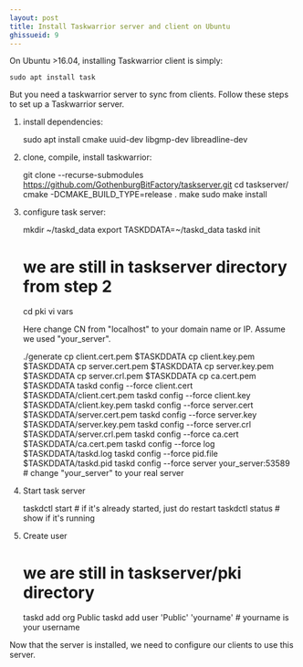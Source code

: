 ```yaml
---
layout: post
title: Install Taskwarrior server and client on Ubuntu
ghissueid: 9
---
```


On Ubuntu >16.04, installing Taskwarrior client is simply:

    sudo apt install task

But you need a taskwarrior server to sync from clients.  Follow these steps to set up a Taskwarrior server.

1. install dependencies:

    sudo apt install cmake uuid-dev libgmp-dev libreadline-dev

2. clone, compile, install taskwarrior:

    git clone --recurse-submodules https://github.com/GothenburgBitFactory/taskserver.git
    cd taskserver/
    cmake -DCMAKE_BUILD_TYPE=release .
    make
    sudo make install

3. configure task server:

    mkdir ~/taskd_data
    export TASKDDATA=~/taskd_data
    taskd init
    # we are still in taskserver directory from step 2
    cd pki
    vi vars

   Here change CN from "localhost" to your domain name or IP. Assume we used "your_server".

    ./generate
    cp client.cert.pem $TASKDDATA
    cp client.key.pem  $TASKDDATA
    cp server.cert.pem $TASKDDATA
    cp server.key.pem  $TASKDDATA
    cp server.crl.pem  $TASKDDATA
    cp ca.cert.pem     $TASKDDATA
    taskd config --force client.cert $TASKDDATA/client.cert.pem
    taskd config --force client.key $TASKDDATA/client.key.pem
    taskd config --force server.cert $TASKDDATA/server.cert.pem
    taskd config --force server.key $TASKDDATA/server.key.pem
    taskd config --force server.crl $TASKDDATA/server.crl.pem
    taskd config --force ca.cert $TASKDDATA/ca.cert.pem
    taskd config --force log $TASKDDATA/taskd.log
    taskd config --force pid.file $TASKDDATA/taskd.pid
    taskd config --force server your_server:53589  # change "your_server" to your real server

4. Start task server

    taskdctl start  # if it's already started, just do restart
    taskdctl status   # show if it's running

5. Create user

    # we are still in taskserver/pki directory
    taskd add org Public
    taskd add user 'Public' 'yourname'  # yourname is your username

Now that the server is installed, we need to configure our clients to use this server.
